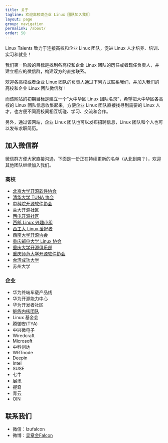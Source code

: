 ```yaml
---
title: 关于
tagline: 欢迎高校或企业 Linux 团队加入我们
layout: page
group: navigation
permalink: /about/
order: 50
---
```


Linux Talents 致力于连接高校和企业 Linux 团队，促进 Linux 人才培养、培训、实习和就业！

我们第一阶段的目标是找到各高校和企业 Linux 团队的历任或者现任负责人，并建立相应的微信群，构建双方的直接联系。

欢迎各高校或者企业 Linux 团队的负责人通过下列方式联系我们，并加入我们的高校和企业 Linux 团队微信群！

而该网站的初期目标是建立一个“大中华区 Linux 团队名录”，希望把大中华区各高校的 Linux 团队信息收集起来，方便企业 Linux 团队直接找寻到需要的 Linux 人才，也方便不同高校间相互切磋、学习、交流和合作。

另外，通过该网站，企业 Linux 团队也可以发布招聘信息，Linux 团队和个人也可以发布求职简历。

## 加入微信群

微信群方便大家直接沟通，下面是一份正在持续更新的名单（从北到南？），欢迎其他团队继续加入我们。

### 高校

* [北京大学开源软件协会][12]
* [清华大学 TUNA 协会][9]
* [中科院开源软件协会][10]
* [兰大开源社区][2]
* [西电开源社区][3]
* [西邮 Linux 兴趣小组][1]
* [西工大 Linux 爱好者][8]
* [西南大学开源协会][4]
* [重庆邮电大学 Linux 协会][5]
* [重庆大学开源俱乐部][6]
* [重庆师范大学开源软件协会][7]
* [台湾成功大学][11]
* 苏州大学

[1]: http://xiyoulinux.org
[2]: http://oss.lzu.edu.cn
[3]: http://linux.xidian.edu.cn
[4]: https://chongqinglug.org/southwest-university-open-source-society/
[5]: https://chongqinglug.org/cqupt-linux-society/
[6]: https://chongqinglug.org/chongqing-university-open-source-society/
[7]: https://chongqinglug.org/chongqing-normal-university-open-source-society/
[8]: http://zhan.renren.com/gun2linux
[9]: https://tuna.moe
[10]: https://www.opencas.org
[11]: http://wiki.csie.ncku.edu.tw/User/jserv
[12]: https://github.com/pkuoss

### 企业

* 华为终端车载产品线
* 华为开源能力中心
* 华为开发者社区
* [魅族内核团队][10000]
* Linux 基金会
* 腾御安(TYA)
* 中兴微电子
* Wiredcraft
* Microsoft
* 中科创达
* WRTnode
* Deepin
* Intel
* SUSE
* 七牛
* 展讯
* 握奇
* 青云
* OIN

[10000]: http://kernel.meizu.com

## 联系我们

* 微信：lzufalcon
* 微博：[吴章金Falcon](http://weibo.com/wuzhangjin)
